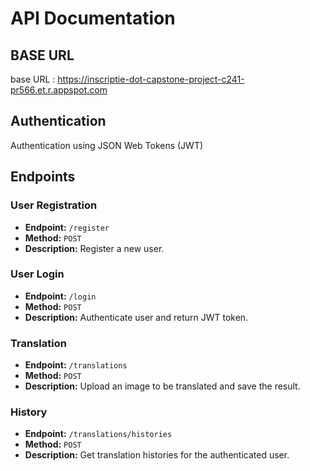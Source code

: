 # API Documentation

## BASE URL
base URL : https://inscriptie-dot-capstone-project-c241-pr566.et.r.appspot.com

## Authentication

Authentication using JSON Web Tokens (JWT)

## Endpoints

### User Registration

- **Endpoint:** `/register`
- **Method:** `POST`
- **Description:** Register a new user.

### User Login

- **Endpoint:** `/login`
- **Method:** `POST`
- **Description:** Authenticate user and return JWT token.

### Translation

- **Endpoint:** `/translations`
- **Method:** `POST`
- **Description:** Upload an image to be translated and save the result.

### History

- **Endpoint:** `/translations/histories`
- **Method:** `POST`
- **Description:** Get translation histories for the authenticated user.
